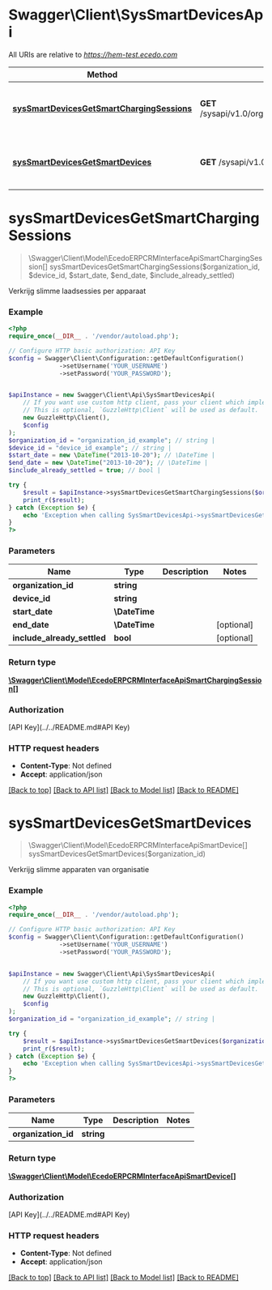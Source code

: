 # Swagger\Client\SysSmartDevicesApi

All URIs are relative to *https://hem-test.ecedo.com*

Method | HTTP request | Description
------------- | ------------- | -------------
[**sysSmartDevicesGetSmartChargingSessions**](SysSmartDevicesApi.md#sysSmartDevicesGetSmartChargingSessions) | **GET** /sysapi/v1.0/organizations/{organizationId}/smartdevices/{deviceId}/smartchargingsessions | Verkrijg slimme laadsessies per apparaat
[**sysSmartDevicesGetSmartDevices**](SysSmartDevicesApi.md#sysSmartDevicesGetSmartDevices) | **GET** /sysapi/v1.0/organizations/{organizationId}/smartdevices | Verkrijg slimme apparaten van organisatie


# **sysSmartDevicesGetSmartChargingSessions**
> \Swagger\Client\Model\EcedoERPCRMInterfaceApiSmartChargingSession[] sysSmartDevicesGetSmartChargingSessions($organization_id, $device_id, $start_date, $end_date, $include_already_settled)

Verkrijg slimme laadsessies per apparaat

### Example
```php
<?php
require_once(__DIR__ . '/vendor/autoload.php');

// Configure HTTP basic authorization: API Key
$config = Swagger\Client\Configuration::getDefaultConfiguration()
              ->setUsername('YOUR_USERNAME')
              ->setPassword('YOUR_PASSWORD');


$apiInstance = new Swagger\Client\Api\SysSmartDevicesApi(
    // If you want use custom http client, pass your client which implements `GuzzleHttp\ClientInterface`.
    // This is optional, `GuzzleHttp\Client` will be used as default.
    new GuzzleHttp\Client(),
    $config
);
$organization_id = "organization_id_example"; // string | 
$device_id = "device_id_example"; // string | 
$start_date = new \DateTime("2013-10-20"); // \DateTime | 
$end_date = new \DateTime("2013-10-20"); // \DateTime | 
$include_already_settled = true; // bool | 

try {
    $result = $apiInstance->sysSmartDevicesGetSmartChargingSessions($organization_id, $device_id, $start_date, $end_date, $include_already_settled);
    print_r($result);
} catch (Exception $e) {
    echo 'Exception when calling SysSmartDevicesApi->sysSmartDevicesGetSmartChargingSessions: ', $e->getMessage(), PHP_EOL;
}
?>
```

### Parameters

Name | Type | Description  | Notes
------------- | ------------- | ------------- | -------------
 **organization_id** | **string**|  |
 **device_id** | **string**|  |
 **start_date** | **\DateTime**|  |
 **end_date** | **\DateTime**|  | [optional]
 **include_already_settled** | **bool**|  | [optional]

### Return type

[**\Swagger\Client\Model\EcedoERPCRMInterfaceApiSmartChargingSession[]**](../Model/EcedoERPCRMInterfaceApiSmartChargingSession.md)

### Authorization

[API Key](../../README.md#API Key)

### HTTP request headers

 - **Content-Type**: Not defined
 - **Accept**: application/json

[[Back to top]](#) [[Back to API list]](../../README.md#documentation-for-api-endpoints) [[Back to Model list]](../../README.md#documentation-for-models) [[Back to README]](../../README.md)

# **sysSmartDevicesGetSmartDevices**
> \Swagger\Client\Model\EcedoERPCRMInterfaceApiSmartDevice[] sysSmartDevicesGetSmartDevices($organization_id)

Verkrijg slimme apparaten van organisatie

### Example
```php
<?php
require_once(__DIR__ . '/vendor/autoload.php');

// Configure HTTP basic authorization: API Key
$config = Swagger\Client\Configuration::getDefaultConfiguration()
              ->setUsername('YOUR_USERNAME')
              ->setPassword('YOUR_PASSWORD');


$apiInstance = new Swagger\Client\Api\SysSmartDevicesApi(
    // If you want use custom http client, pass your client which implements `GuzzleHttp\ClientInterface`.
    // This is optional, `GuzzleHttp\Client` will be used as default.
    new GuzzleHttp\Client(),
    $config
);
$organization_id = "organization_id_example"; // string | 

try {
    $result = $apiInstance->sysSmartDevicesGetSmartDevices($organization_id);
    print_r($result);
} catch (Exception $e) {
    echo 'Exception when calling SysSmartDevicesApi->sysSmartDevicesGetSmartDevices: ', $e->getMessage(), PHP_EOL;
}
?>
```

### Parameters

Name | Type | Description  | Notes
------------- | ------------- | ------------- | -------------
 **organization_id** | **string**|  |

### Return type

[**\Swagger\Client\Model\EcedoERPCRMInterfaceApiSmartDevice[]**](../Model/EcedoERPCRMInterfaceApiSmartDevice.md)

### Authorization

[API Key](../../README.md#API Key)

### HTTP request headers

 - **Content-Type**: Not defined
 - **Accept**: application/json

[[Back to top]](#) [[Back to API list]](../../README.md#documentation-for-api-endpoints) [[Back to Model list]](../../README.md#documentation-for-models) [[Back to README]](../../README.md)

